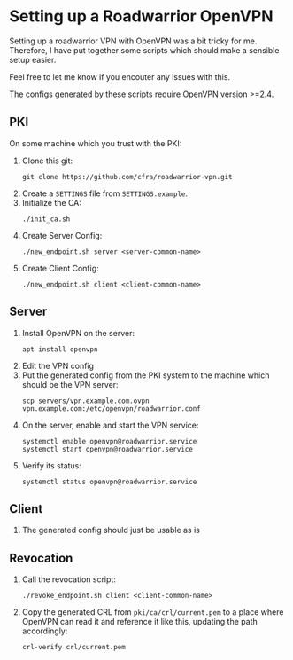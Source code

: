 # Setting up a Roadwarrior OpenVPN

Setting up a roadwarrior VPN with OpenVPN was a bit tricky for me. Therefore,
I have put together some scripts which should make a sensible setup easier.

Feel free to let me know if you encouter any issues with this.

The configs generated by these scripts require OpenVPN version >=2.4.

## PKI

On some machine which you trust with the PKI:

1.  Clone this git:
    ```console
    git clone https://github.com/cfra/roadwarrior-vpn.git
    ```
1.  Create a `SETTINGS` file from `SETTINGS.example`.
1.  Initialize the CA:
    ```console
    ./init_ca.sh
    ```
1.  Create Server Config:
    ```console
    ./new_endpoint.sh server <server-common-name>
    ```
1.  Create Client Config:
    ```console
    ./new_endpoint.sh client <client-common-name>
    ```

## Server

1.  Install OpenVPN on the server:
    ```console
    apt install openvpn
    ```
1.  Edit the VPN config
1.  Put the generated config from the PKI system to the machine which should be
    the VPN server:
    ```console
    scp servers/vpn.example.com.ovpn vpn.example.com:/etc/openvpn/roadwarrior.conf
    ```
1.  On the server, enable and start the VPN service:
    ```console
    systemctl enable openvpn@roadwarrior.service
    systemctl start openvpn@roadwarrior.service
    ```
1.  Verify its status:
    ```console
    systemctl status openvpn@roadwarrior.service 
    ```

## Client

1.  The generated config should just be usable as is

## Revocation

1.  Call the revocation script:
    ```console
    ./revoke_endpoint.sh client <client-common-name>
    ```
2.  Copy the generated CRL from `pki/ca/crl/current.pem` to a place where OpenVPN
    can read it and reference it like this, updating the path accordingly:
    ```text
    crl-verify crl/current.pem
    ```
